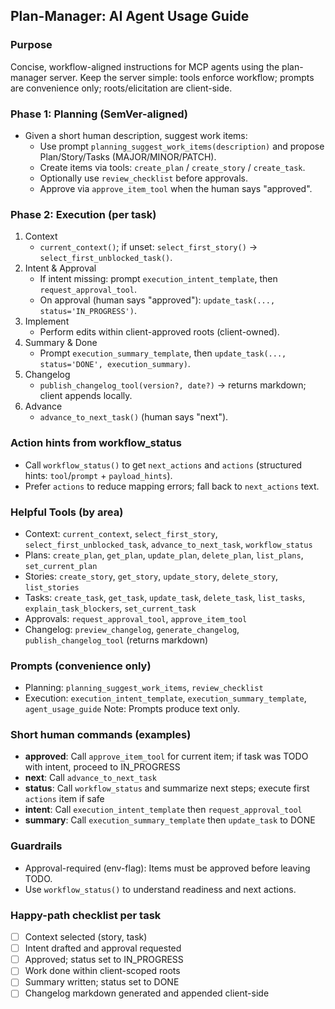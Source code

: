 ## Plan-Manager: AI Agent Usage Guide

### Purpose
Concise, workflow-aligned instructions for MCP agents using the plan-manager server. Keep the server simple: tools enforce workflow; prompts are convenience only; roots/elicitation are client-side.

### Phase 1: Planning (SemVer-aligned)
- Given a short human description, suggest work items:
  - Use prompt `planning_suggest_work_items(description)` and propose Plan/Story/Tasks (MAJOR/MINOR/PATCH).
  - Create items via tools: `create_plan` / `create_story` / `create_task`.
  - Optionally use `review_checklist` before approvals.
  - Approve via `approve_item_tool` when the human says "approved".

### Phase 2: Execution (per task)
1. Context
   - `current_context()`; if unset: `select_first_story()` → `select_first_unblocked_task()`.
2. Intent & Approval
   - If intent missing: prompt `execution_intent_template`, then `request_approval_tool`.
   - On approval (human says "approved"): `update_task(..., status='IN_PROGRESS')`.
3. Implement
   - Perform edits within client-approved roots (client-owned).
4. Summary & Done
   - Prompt `execution_summary_template`, then `update_task(..., status='DONE', execution_summary)`.
5. Changelog
   - `publish_changelog_tool(version?, date?)` → returns markdown; client appends locally.
6. Advance
   - `advance_to_next_task()` (human says "next").

### Action hints from workflow_status
- Call `workflow_status()` to get `next_actions` and `actions` (structured hints: `tool`/`prompt` + `payload_hints`).
- Prefer `actions` to reduce mapping errors; fall back to `next_actions` text.

### Helpful Tools (by area)
- Context: `current_context`, `select_first_story`, `select_first_unblocked_task`, `advance_to_next_task`, `workflow_status`
- Plans: `create_plan`, `get_plan`, `update_plan`, `delete_plan`, `list_plans`, `set_current_plan`
- Stories: `create_story`, `get_story`, `update_story`, `delete_story`, `list_stories`
- Tasks: `create_task`, `get_task`, `update_task`, `delete_task`, `list_tasks`, `explain_task_blockers`, `set_current_task`
- Approvals: `request_approval_tool`, `approve_item_tool`
- Changelog: `preview_changelog`, `generate_changelog`, `publish_changelog_tool` (returns markdown)

### Prompts (convenience only)
- Planning: `planning_suggest_work_items`, `review_checklist`
- Execution: `execution_intent_template`, `execution_summary_template`, `agent_usage_guide`
Note: Prompts produce text only.

### Short human commands (examples)
- **approved**: Call `approve_item_tool` for current item; if task was TODO with intent, proceed to IN_PROGRESS
- **next**: Call `advance_to_next_task`
- **status**: Call `workflow_status` and summarize next steps; execute first `actions` item if safe
- **intent**: Call `execution_intent_template` then `request_approval_tool`
- **summary**: Call `execution_summary_template` then `update_task` to DONE

### Guardrails
- Approval-required (env-flag): Items must be approved before leaving TODO.
- Use `workflow_status()` to understand readiness and next actions.

### Happy-path checklist per task
- [ ] Context selected (story, task)
- [ ] Intent drafted and approval requested
- [ ] Approved; status set to IN_PROGRESS
- [ ] Work done within client-scoped roots
- [ ] Summary written; status set to DONE
- [ ] Changelog markdown generated and appended client-side